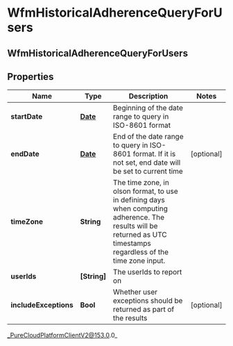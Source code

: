 # WfmHistoricalAdherenceQueryForUsers

## WfmHistoricalAdherenceQueryForUsers

## Properties

|Name | Type | Description | Notes|
|------------ | ------------- | ------------- | -------------|
| **startDate** | [**Date**](Date) | Beginning of the date range to query in ISO-8601 format | |
| **endDate** | [**Date**](Date) | End of the date range to query in ISO-8601 format. If it is not set, end date will be set to current time | [optional] |
| **timeZone** | **String** | The time zone, in olson format, to use in defining days when computing adherence. The results will be returned as UTC timestamps regardless of the time zone input. | |
| **userIds** | **[String]** | The userIds to report on | |
| **includeExceptions** | **Bool** | Whether user exceptions should be returned as part of the results | [optional] |



_PureCloudPlatformClientV2@153.0.0_
